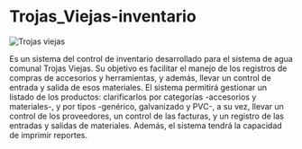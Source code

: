 # Trojas_Viejas-inventario

![Trojas viejas](https://user-images.githubusercontent.com/69605277/163622123-b6634a63-b96e-4c8b-9811-53c5444b05af.png)

Es un sistema del control de inventario desarrollado para el sistema de agua comunal Trojas Viejas. Su objetivo es facilitar el manejo de los registros de compras de accesorios y herramientas, y además, llevar un control de entrada y salida de esos materiales. El sistema permitirá gestionar un listado de los productos: clarificarlos por categorías -accesorios y materiales-, y por tipos -genérico, galvanizado y PVC-, a su vez, llevar un control de los proveedores, un control de las facturas, y un registro de las entradas y salidas de materiales. Además, el sistema tendrá la capacidad de imprimir reportes.
